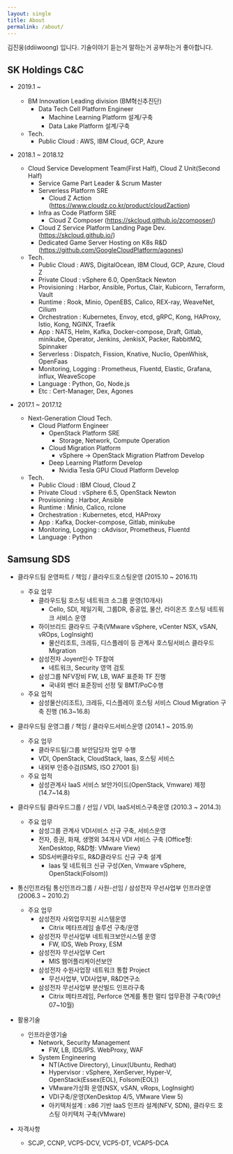 ```yaml
---
layout: single
title: About
permalink: /about/
---
```


김진웅(ddiiwoong) 입니다.
기술이야기 듣는거 말하는거 공부하는거 좋아합니다.

## SK Holdings C&C

* 2019.1 ~ 
  * BM Innovation Leading division (BM혁신추진단)
    * Data Tech Cell Platform Engineer
       * Machine Learning Platform 설계/구축
       * Data Lake Platform 설계/구축
   * Tech.
     * Public Cloud : AWS, IBM Cloud, GCP, Azure

* 2018.1 ~ 2018.12
  * Cloud Service Development Team(First Half), Cloud Z Unit(Second Half)
    * Service Game Part Leader & Scrum Master
    * Serverless Platform SRE
      * Cloud Z Action (https://www.cloudz.co.kr/product/cloudZaction)
    * Infra as Code Platform SRE
      * Cloud Z Composer (https://skcloud.github.io/zcomposer/)
    * Cloud Z Service Platform Landing Page Dev. (https://skcloud.github.io/)
    * Dedicated Game Server Hosting on K8s R&D (https://github.com/GoogleCloudPlatform/agones)
  * Tech.
    * Public Cloud : AWS, DigitalOcean, IBM Cloud, GCP, Azure, Cloud Z
    * Private Cloud : vSphere 6.0, OpenStack Newton
    * Provisioning : Harbor, Ansible, Portus, Clair, Kubicorn, Terraform, Vault
    * Runtime : Rook, Minio, OpenEBS, Calico, REX-ray, WeaveNet, Cilium
    * Orchestration : Kubernetes, Envoy, etcd, gRPC, Kong, HAProxy, Istio, Kong, NGINX, Traefik
    * App : NATS, Helm, Kafka, Docker-compose, Draft, Gitlab, minikube, Operator, Jenkins, JenkisX, Packer, RabbitMQ, Spinnaker
    * Serverless : Dispatch, Fission, Knative, Nuclio, OpenWhisk, OpenFaas
    * Monitoring, Logging : Prometheus, Fluentd, Elastic, Grafana, influx, WeaveScope
    * Language : Python, Go, Node.js
    * Etc : Cert-Manager, Dex, Agones

* 2017.1 ~ 2017.12
  * Next-Generation Cloud Tech.
    * Cloud Platform Engineer
      * OpenStack Platform SRE
        * Storage, Network, Compute Operation
      * Cloud Migration Platform
        * vSphere -> OpenStack Migration Platfrom Develop
      * Deep Learning Platform Develop
        * Nvidia Tesla GPU Cloud Platform Develop
  * Tech.
    * Public Cloud : IBM Cloud, Cloud Z
    * Private Cloud : vSphere 6.5, OpenStack Newton
    * Provisioning : Harbor, Ansible
    * Runtime : Minio, Calico, rclone
    * Orchestration : Kubernetes, etcd, HAProxy
    * App : Kafka, Docker-compose, Gitlab, minikube
    * Monitoring, Logging : cAdvisor, Prometheus, Fluentd
    * Language : Python

## Samsung SDS

* 클라우드팀 운영파트 / 책임 / 클라우드호스팅운영 (2015.10 ~ 2016.11)
  *	주요 업무 
      * 클라우드팀 호스팅 네트워크 소그룹 운영(10개사) 
          * Cello, SDI, 제일기획, 그룹DR, 중공업, 물산, 라이온즈 호스팅 네트워크 서비스 운영
      * 하이브리드 클라우드 구축(VMware vSphere, vCenter NSX, vSAN, vROps, LogInsight)
          * 물산리조트, 크레듀, 디스플레이 등 관계사 호스팅서비스 클라우드 Migration
      * 삼성전자 Joyent인수 TF참여
          * 네트워크, Security 영역 검토
      * 삼성그룹 NFV장비 FW, LB, WAF 표준화 TF 진행
          * 국내외 벤더 표준장비 선정 및 BMT/PoC수행
  *	주요 업적
      * 삼성물산(리조트), 크레듀, 디스플레이 호스팅 서비스 Cloud Migration 구축 진행 (16.3~16.8)

* 클라우드팀 운영그룹 / 책임 / 클라우드서비스운영	(2014.1 ~ 2015.9)
  -	주요 업무  
      + 클라우드팀/그룹 보안담당자 업무 수행
      + VDI, OpenStack, CloudStack, Iaas, 호스팅 서비스
      + 내외부 인증수검(ISMS, ISO 27001 등)
  *	주요 업적
      * 삼성관계사 IaaS 서비스 보안가이드(OpenStack, Vmware) 제정 (14.7~14.8)

* 클라우드팀 클라우드그룹 / 선임 / VDI, IaaS서비스구축운영 (2010.3 ~ 2014.3)
  *	주요 업무
      * 삼성그룹 관계사 VDI서비스 신규 구축, 서비스운영
      * 전자, 증권, 화재, 생명외 34개사 VDI 서비스 구축 (Office형: XenDesktop, R&D형: VMware View)
      * SDS서버클라우드, R&D클라우드 신규 구축 설계
          * Iaas 및 네트워크 신규 구성(Xen, Vmware vSphere, OpenStack(Folsom))

* 통신인프라팀 통신인프라그룹 / 사원-선임 / 삼성전자 무선사업부 인프라운영 (2006.3 ~ 2010.2)
  * 주요 업무
    * 삼성전자 사외업무지원 시스템운영
      * Citrix 메타프레임 솔루션 구축/운영
    * 삼성전자 무선사업부 네트워크보안시스템 운영
      * FW, IDS, Web Proxy, ESM
    * 삼성전자 무선사업부 Cert
      * MIS 웹어플리케이션보안
    * 삼성전자 수원사업장 네트워크 통합 Project
      * 무선사업부, VDI사업부, R&D연구소
    * 삼성전자 무선사업부 분산빌드 인프라구축
      * Citrix 메타프레임, Perforce 연계를 통한 멀티 업무환경 구축(‘09년 07~10월)

* 활용기술
  * 인프라운영기술 
    * Network, Security Management 
      * FW, LB, IDS/IPS. WebProxy, WAF
    * System Engineering 
      * NT(Active Directory), Linux(Ubuntu, Redhat)
      * Hypervisor : vSphere, XenServer, Hyper-V, OpenStack(Essex(EOL), Folsom(EOL))
      * VMware가상화 운영(NSX, vSAN, vRops, LogInsight)
      * VDI구축/운영(XenDesktop 4/5, VMware View 5)
      * 아키텍처설계 : x86 기반 IaaS 인프라 설계(NFV, SDN), 클라우드 호스팅 아키텍처 구축(VMware)

* 자격사항
  * SCJP, CCNP, VCP5-DCV, VCP5-DT, VCAP5-DCA

